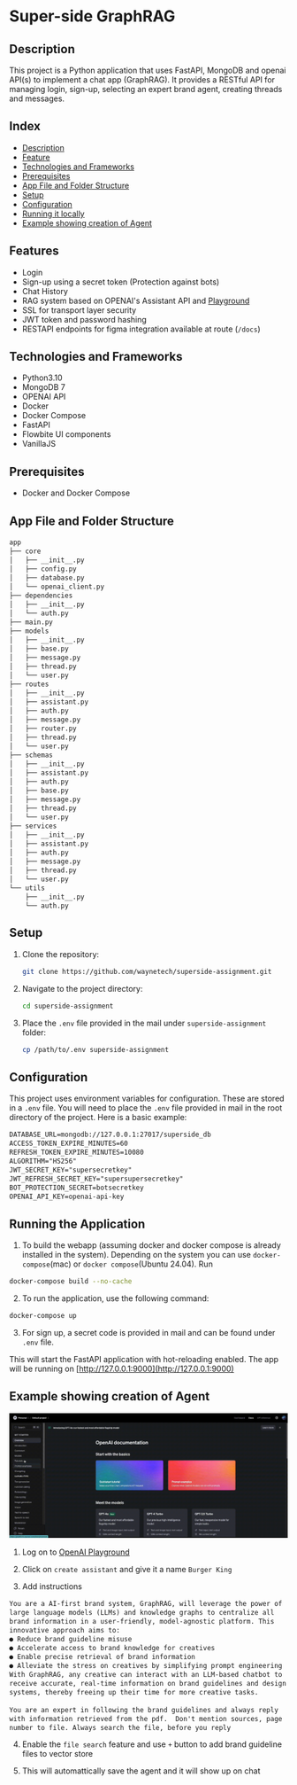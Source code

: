 # Super-side GraphRAG

## Description

This project is a Python application that uses FastAPI, MongoDB and openai API(s) to implement a chat app (GraphRAG). It provides a RESTful API for managing login, sign-up, selecting an expert brand agent, creating threads and messages.

## Index
- [Description](#description)
- [Feature](#features)
- [Technologies and Frameworks](#technologies-and-frameworks)
- [Prerequisites](#prerequisites)
- [App File and Folder Structure](#app-file-and-folder-structure)
- [Setup](#setup)
- [Configuration](#configuration)
- [Running it locally](#running-the-application)
- [Example showing creation of Agent](#ex)


## Features
- Login
- Sign-up using a secret token (Protection against bots)
- Chat History
- RAG system based on OPENAI's Assistant API and [Playground](https://platform.openai.com/playground/assistants)
- SSL for transport layer security 
- JWT token and password hashing
- RESTAPI endpoints for figma integration available at route (`/docs`)


## Technologies and Frameworks
- Python3.10
- MongoDB 7
- OPENAI API
- Docker
- Docker Compose
- FastAPI
- Flowbite UI components
- VanillaJS


## Prerequisites
- Docker and Docker Compose


## App File and Folder Structure
```
app
├── core
│   ├── __init__.py
│   ├── config.py
│   ├── database.py
│   └── openai_client.py
├── dependencies
│   ├── __init__.py
│   └── auth.py
├── main.py
├── models
│   ├── __init__.py
│   ├── base.py
│   ├── message.py
│   ├── thread.py
│   └── user.py
├── routes
│   ├── __init__.py
│   ├── assistant.py
│   ├── auth.py
│   ├── message.py
│   ├── router.py
│   ├── thread.py
│   └── user.py
├── schemas
│   ├── __init__.py
│   ├── assistant.py
│   ├── auth.py
│   ├── base.py
│   ├── message.py
│   ├── thread.py
│   └── user.py
├── services
│   ├── __init__.py
│   ├── assistant.py
│   ├── auth.py
│   ├── message.py
│   ├── thread.py
│   └── user.py
└── utils
    ├── __init__.py
    └── auth.py
```

## Setup

1. Clone the repository:
    ```bash
    git clone https://github.com/waynetech/superside-assignment.git
    ```

2. Navigate to the project directory:
    ```bash
    cd superside-assignment
    ```

3. Place the `.env` file provided in the mail under `superside-assignment` folder:
    ```bash
    cp /path/to/.env superside-assignment
    ```


## Configuration

This project uses environment variables for configuration. These are stored in a `.env` file. You will need to place the `.env` file provided in mail in the root directory of the project. Here is a basic example:

```properties
DATABASE_URL=mongodb://127.0.0.1:27017/superside_db
ACCESS_TOKEN_EXPIRE_MINUTES=60
REFRESH_TOKEN_EXPIRE_MINUTES=10080
ALGORITHM="HS256"
JWT_SECRET_KEY="supersecretkey"
JWT_REFRESH_SECRET_KEY="supersupersecretkey"
BOT_PROTECTION_SECRET=botsecretkey
OPENAI_API_KEY=openai-api-key
```

## Running the Application

1. To build the webapp (assuming docker and docker compose is already installed in the system). Depending on the system you can use `docker-compose`(mac) or `docker compose`(Ubuntu 24.04). Run
```bash
docker-compose build --no-cache
```

2. To run the application, use the following command:

```bash
docker-compose up
```

3. For sign up, a secret code is provided in mail and can be found under `.env` file.

This will start the FastAPI application with hot-reloading enabled. The app will be running on [http://127.0.0.1:9000](http://127.0.0.1:9000)


## Example showing creation of Agent
![Alt Text](docs/creating_open_assistant.gif)

1. Log on to [OpenAI Playground](https://platform.openai.com/playground/assistants)

2. Click on `create assistant` and give it a name `Burger King`

3. Add instructions
```
You are a AI-first brand system, GraphRAG, will leverage the power of large language models (LLMs) and knowledge graphs to centralize all brand information in a user-friendly, model-agnostic platform. This innovative approach aims to:
● Reduce brand guideline misuse
● Accelerate access to brand knowledge for creatives
● Enable precise retrieval of brand information
● Alleviate the stress on creatives by simplifying prompt engineering
With GraphRAG, any creative can interact with an LLM-based chatbot to receive accurate, real-time information on brand guidelines and design systems, thereby freeing up their time for more creative tasks.

You are an expert in following the brand guidelines and always reply with information retrieved from the pdf.  Don't mention sources, page number to file. Always search the file, before you reply
```

4. Enable the `file search` feature and use `+` button to add brand guideline files to vector store

5. This will automattically save the agent and it will show up on chat 